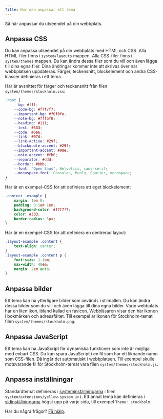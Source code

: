 ```yaml
---
Title: Hur man anpassar ett tema
---
```

Så här anpassar du utseendet på din webbplats.

## Anpassa CSS

Du kan anpassa utseendet på din webbplats med HTML och CSS. Alla HTML-filer finns i `system/layouts` mappen. Alla CSS-filer finns i `system/themes` mappen. Du kan ändra dessa filer som du vill och även lägga till dina egna filer. Dina ändringar kommer inte att skrivas över när webbplatsen uppdateras. Färger, teckensnitt, blockelement och andra CSS-klasser definieras i ett tema.

Här är avsnittet för färger och teckensnitt från filen `system/themes/stockholm.css`:

``` css
:root {
    --bg: #fff;
    --code-bg: #f7f7f7;
    --important-bg: #f0f8fe;
    --note-bg: #fffbf0;
    --heading: #111;
    --text: #333;
    --code: #666;
    --link: #07d;
    --link-active: #29f;
    --blockquote-accent: #29f;
    --important-accent: #08e;
    --note-accent: #fb0;
    --separator: #ddd;
    --border: #bbb;
    --font: "Open Sans", Helvetica, sans-serif;
    --monospace-font: Consolas, Menlo, Courier, monospace;
}
```

Här är en exempel-CSS för att definiera ett eget blockelement:

``` css
.content .example {
    margin: 1em 0;
    padding: 0.5em 1em;
    background-color: #f7f7f7;
    color: #333;
    border-radius: 3px;
}
```

Här är en exempel-CSS för att definiera en centrerad layout:

``` css
.layout-example .content {
    text-align: center;
}
.layout-example .content p {
    font-size: 1.1em;
    max-width: 48em;
    margin: 2em auto;
}
```

## Anpassa bilder

Ett tema kan ha ytterligare bilder som används i stilmallen. Du kan ändra dessa bilder som du vill och även lägga till dina egna bilder. Varje webbplats har en liten ikon, ibland kallad en favicon. Webbläsaren visar den här ikonen i bokmärken och adressfältet. Till exempel är ikonen för Stockholm-temat filen `system/themes/stockholm.png`.

## Anpassa JavaScript

Ett tema kan ha JavaScript för dynamiska funktioner som inte är möjliga med enbart CSS. Du kan spara JavaScript i en fil som har ett liknande namn som CSS-filen. Då ingår det automatiskt i webbplatsen. Till exempel skulle motsvarande fil för Stockholm-temat vara filen `system/themes/stockholm.js`.

## Anpassa inställningar

Standardtemat definieras i [systeminställningarna](how-to-change-the-system#systeminställningar) i filen `system/extensions/yellow-system.ini`. Ett annat tema kan definieras i [sidinställningarna](how-to-change-the-system#sidinställningar) högst upp på varje sida, till exempel `Theme: stockholm`.

Har du några frågor? [Få hjälp](.).
